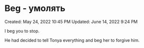 # Beg - умолять

Created: May 24, 2022 10:45 PM
Updated: June 14, 2022 9:24 PM

I beg you to stop.

He had decided to tell Tonya everything and beg her to forgive him.